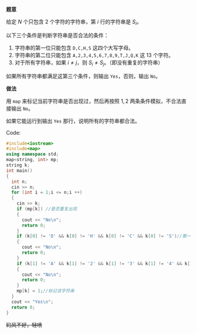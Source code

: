 **题意**

给定 $N$ 个只包含 $2$ 个字符的字符串，第 $i$ 行的字符串是 $S_i$。

以下三个条件是判断字符串是否合法的条件：

1. 字符串的第一位只能包含 `D,C,H,S` 这四个大写字母。
2. 字符串的第二位只能包含 `A,2,3,4,5,6,7,8,9,T,J,Q,K` 这 $13$ 个字符。
3. 对于所有字符串，如果 $i \neq j$，则 $S_i \neq S_j$。（即没有重复的字符串）

如果所有字符串都满足这第三个条件，则输出 `Yes`，否则，输出 `No`。

**做法**

用 `map` 来标记当前字符串是否出现过，然后再按照 $1,2$ 两条条件模拟，不合法直接输出 `No`。

如果它能运行到输出 `Yes` 那行，说明所有的字符串都合法。

Code:

```cpp
#include<iostream>
#include<map>
using namespace std;
map<string, int> mp;
string k; 
int main()
{
  int n;
  cin >> n;
  for (int i = 1;i <= n;i ++)
  {
    cin >> k;
    if (mp[k]) //是否重复出现
    {
      cout << "No\n";
      return 0;
    }
    if (k[0] != 'D' && k[0] != 'H' && k[0] != 'C' && k[0] != 'S')//第一个条件
    {
      cout << "No\n";
      return 0;
    }
    if (k[1] != 'A' && k[1] != '2' && k[1] != '3' && k[1] != '4' && k[1] != '5' && k[1] != '6' && k[1] != '7' && k[1] != '8' && k[1] != '9' && k[1] != 'T' && k[1] != 'J' && k[1] != 'Q' && k[1] != 'K')//第二个条件
    {
      cout << "No\n";
      return 0;
    }
    mp[k] = 1;//标记该字符串
  }
  cout << "Yes\n";
  return 0;
}
```
~~码风不好，轻喷~~